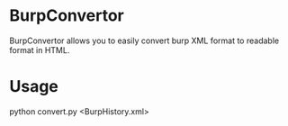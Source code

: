 # BurpConvertor
BurpConvertor allows you to easily convert burp XML format to readable format in HTML.

# Usage
python convert.py <BurpHistory.xml>

